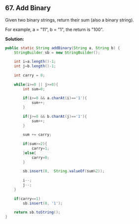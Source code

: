 ## 67. Add Binary

Given two binary strings, return their sum (also a binary string).

For example, a = "11", b = "1", the return is "100".

**Solution:**

```java
public static String addBinary(String a, String b) {
    StringBuilder sb = new StringBuilder();
 
    int i=a.length()-1;
    int j=b.length()-1;
 
    int carry = 0;
 
    while(i>=0 || j>=0){
        int sum=0;
 
        if(i>=0 && a.charAt(i)=='1'){
            sum++;    
        }
 
        if(j>=0 && b.charAt(j)=='1'){
            sum++;
        }
 
        sum += carry;
 
        if(sum>=2){
            carry=1;
        }else{
            carry=0;
        }
 
        sb.insert(0,  String.valueOf(sum%2));
 
        i--;
        j--;
    }
 
    if(carry==1)
        sb.insert(0, '1');
 
    return sb.toString();
}
```